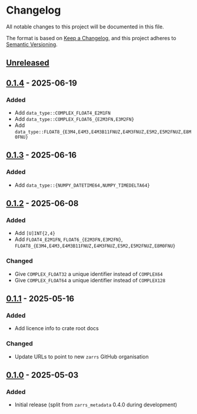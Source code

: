 # Changelog

All notable changes to this project will be documented in this file.

The format is based on [Keep a Changelog](https://keepachangelog.com/en/1.0.0/),
and this project adheres to [Semantic Versioning](https://semver.org/spec/v2.0.0.html).

## [Unreleased]

## [0.1.4] - 2025-06-19

### Added
- Add `data_type::COMPLEX_FLOAT4_E2M1FN`
- Add `data_type::COMPLEX_FLOAT6_{E2M3FN,E3M2FN}`
- Add `data_type::FLOAT8_{E3M4,E4M3,E4M3B11FNUZ,E4M3FNUZ,E5M2,E5M2FNUZ,E8M0FNU}`

## [0.1.3] - 2025-06-16

### Added
- Add `data_type::{NUMPY_DATETIME64,NUMPY_TIMEDELTA64}`

## [0.1.2] - 2025-06-08

### Added
- Add `[U]INT{2,4}`
- Add `FLOAT4_E2M1FN`, `FLOAT6_{E2M3FN,E3M2FN}`, `FLOAT8_{E3M4,E4M3,E4M3B11FNUZ,E4M3FNUZ,E5M2,E5M2FNUZ,E8M0FNU}`

### Changed
- Give `COMPLEX_FLOAT32` a unique identifier instead of `COMPLEX64`
- Give `COMPLEX_FLOAT64` a unique identifier instead of `COMPLEX128`

## [0.1.1] - 2025-05-16

### Added
- Add licence info to crate root docs

### Changed
- Update URLs to point to new `zarrs` GitHub organisation

## [0.1.0] - 2025-05-03

### Added
- Initial release (split from `zarrs_metadata` 0.4.0 during development)

[unreleased]: https://github.com/zarrs/zarrs/compare/zarrs_registry-v0.1.4...HEAD
[0.1.4]: https://github.com/LDeakin/zarrs/releases/tag/zarrs_registry-v0.1.4
[0.1.3]: https://github.com/LDeakin/zarrs/releases/tag/zarrs_registry-v0.1.3
[0.1.2]: https://github.com/LDeakin/zarrs/releases/tag/zarrs_registry-v0.1.2
[0.1.1]: https://github.com/LDeakin/zarrs/releases/tag/zarrs_registry-v0.1.1
[0.1.0]: https://github.com/LDeakin/zarrs/releases/tag/zarrs_registry-v0.1.0
